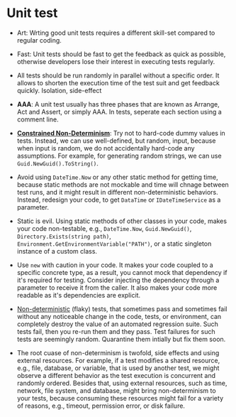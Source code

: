# Unit test

* Art: Wrting good unit tests requires a different skill-set compared to regular coding.

* Fast: Unit tests should be fast to get the feedback as quick as possible, otherwise developers lose their interest in executing tests regularly. 

* All tests should be run randomly in parallel without a specific order. It allows to shorten the execution time of the test suit and get feedback quickly. Isolation, side-effect

* **AAA**: A unit test usually has three phases that are known as Arrange, Act and Assert, or simply AAA. In tests, seperate each section using a comment line.

* [**Constrained Non-Determinism**](https://blog.ploeh.dk/2009/03/05/ConstrainedNon-Determinism/): Try not to hard-code dummy values in tests. Instead, we can use well-defined, but random, input, because when input is random, 
we do not accidentally hard-code any assumptions. For example, for generating random strings, we can use `Guid.NewGuid().ToString()`.

* Avoid using `DateTime.Now` or any other static method for getting time, because static methods are not mockable and time will chnage between test runs, and it might result in 
different non-deterministic behaviors. Instead, redesign your code, to get `DataTime` or `IDateTimeService` as a parameter.

* Static is evil. Using static methods of other classes in your code, makes your code non-testable, e.g., `DateTime.Now`, `Guid.NewGuid()`, `Directory.Exists(string path)`, 
`Environment.GetEnvironmentVariable("PATH")`, or a static singleton instance of a custom class.

* Use `new` with caution in your code. It makes your code coupled to a specific concrete type, as a result, you cannot mock that dependency if it's required for testing. Consider
injecting the dependency through a parameter to receive it from the caller. It also makes your code more readable as it's dependencies are explicit.

* [Non-deterministic](https://martinfowler.com/articles/nonDeterminism.html) (flaky) tests, that sometimes pass and sometimes fail without any noticeable change in the code, tests, or environment, can completely destroy the value of an automated regression suite. Such tests fail, then you re-run them and they pass. Test failures for such tests are seemingly random. Quarantine them intially but fix them soon.

* The root cuase of non-determinism is twofold, side effects and using external resources. For example, if a test modifies a shared resource, e.g., file, database, or variable, that is used by another test, we might observe a different behavior as the test execution is concurrent and randomly ordered. Besides that, using external resources, such as time, 
network, file system, and database, might bring non-determinism to your tests, because consuming these resources might fail for a variety of reasons, e.g., timeout, permission error, or disk failure.

